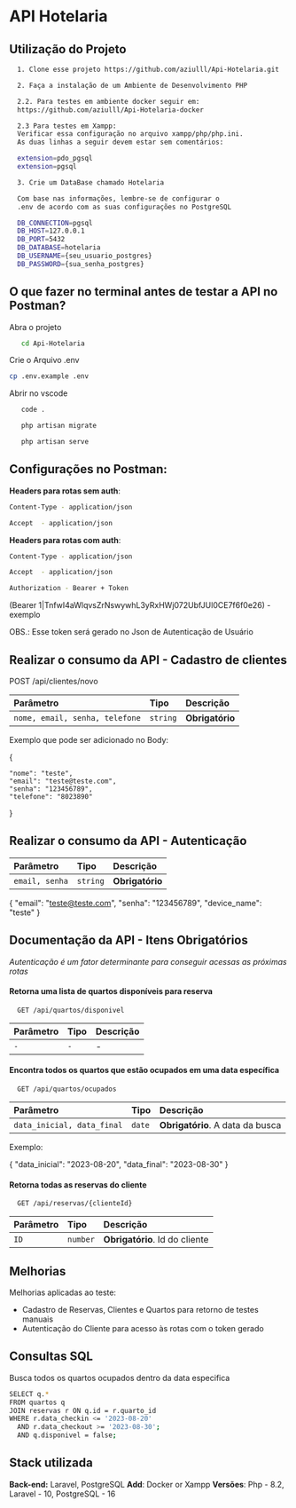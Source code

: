 
# API Hotelaria





## Utilização do Projeto

```bash
  1. Clone esse projeto https://github.com/aziulll/Api-Hotelaria.git 

  2. Faça a instalação de um Ambiente de Desenvolvimento PHP

  2.2. Para testes em ambiente docker seguir em: 
  https://github.com/aziulll/Api-Hotelaria-docker

  2.3 Para testes em Xampp:
  Verificar essa configuração no arquivo xampp/php/php.ini. 
  As duas linhas a seguir devem estar sem comentários:

  extension=pdo_pgsql
  extension=pgsql

  3. Crie um DataBase chamado Hotelaria 

  Com base nas informações, lembre-se de configurar o 
  .env de acordo com as suas configurações no PostgreSQL

  DB_CONNECTION=pgsql
  DB_HOST=127.0.0.1
  DB_PORT=5432
  DB_DATABASE=hotelaria
  DB_USERNAME={seu_usuario_postgres}
  DB_PASSWORD={sua_senha_postgres}

```
    
## O que fazer no terminal antes de testar a API no Postman? 
Abra o projeto 
```bash
   cd Api-Hotelaria
```
Crie o Arquivo .env
```bash
cp .env.example .env
```
Abrir no vscode 
```bash
   code .
```
```bash
   php artisan migrate
```
```bash
   php artisan serve
```

## Configurações no Postman: 

**Headers para rotas sem auth**: 

```bash
Content-Type - application/json

Accept  - application/json

```

**Headers para rotas com auth**:

```bash
Content-Type - application/json

Accept  - application/json

Authorization - Bearer + Token 
```

(Bearer 1|TnfwI4aWlqvsZrNswywhL3yRxHWj072UbfJUl0CE7f6f0e26) - exemplo

OBS.: Esse token será gerado no Json de Autenticação de Usuário

## Realizar o consumo da API - **Cadastro de clientes** 

   POST  /api/clientes/novo

| Parâmetro   | Tipo       | Descrição                                   |
| :---------- | :--------- | :------------------------------------------ |
| `nome, email, senha, telefone` | `string` | **Obrigatório**|

Exemplo que pode ser adicionado no Body: 

{

    "nome": "teste",
    "email": "teste@teste.com",
    "senha": "123456789",
    "telefone": "8023890"
}

## Realizar o consumo da API - **Autenticação**


| Parâmetro   | Tipo       | Descrição                                   |
| :---------- | :--------- | :------------------------------------------ |
| `email, senha` | `string` | **Obrigatório**|

{
    "email": "teste@teste.com",
    "senha": "123456789",
    "device_name": "teste"
}



## Documentação da API - Itens Obrigatórios 

*Autenticação é um fator determinante para conseguir acessas as próximas rotas*

#### Retorna uma lista de quartos disponíveis para reserva 

```http
  GET /api/quartos/disponivel
```

| Parâmetro   | Tipo       | Descrição                           |
| :---------- | :--------- | :---------------------------------- |
| `-` | `-` |- |



#### Encontra todos os quartos que estão ocupados em uma data específica

```http
  GET /api/quartos/ocupados
```

| Parâmetro   | Tipo       | Descrição                                   |
| :---------- | :--------- | :------------------------------------------ |
| `data_inicial, data_final`      | `date` | **Obrigatório**. A data da busca |

Exemplo:

{
    "data_inicial": "2023-08-20",
    "data_final": "2023-08-30"
}
#### Retorna todas as reservas do cliente

```http
  GET /api/reservas/{clienteId}
```

| Parâmetro   | Tipo       | Descrição                                   |
| :---------- | :--------- | :------------------------------------------ |
| `ID`      | `number` | **Obrigatório**. Id do cliente|

## Melhorias

Melhorias aplicadas ao teste: 

- Cadastro de Reservas, Clientes e Quartos para retorno de testes manuais
- Autenticação do Cliente para acesso às rotas com o token gerado


## Consultas SQL 

Busca todos os quartos ocupados dentro da data especifica

```Bash
SELECT q.*
FROM quartos q
JOIN reservas r ON q.id = r.quarto_id
WHERE r.data_checkin <= '2023-08-20' 
  AND r.data_checkout >= '2023-08-30';
  AND q.disponivel = false;
  ```
## Stack utilizada

**Back-end:** Laravel, PostgreSQL
**Add**: Docker or Xampp
**Versões**: Php - 8.2, Laravel - 10, PostgreSQL - 16

